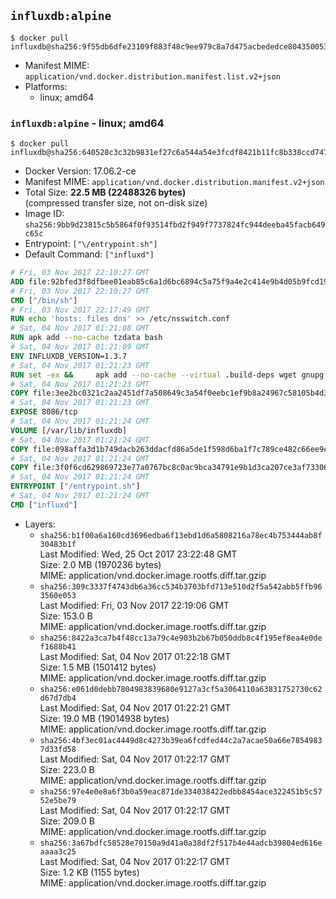 ## `influxdb:alpine`

```console
$ docker pull influxdb@sha256:9f55db6dfe23109f883f48c9ee979c8a7d475acbededce80435005398a7260cc
```

-	Manifest MIME: `application/vnd.docker.distribution.manifest.list.v2+json`
-	Platforms:
	-	linux; amd64

### `influxdb:alpine` - linux; amd64

```console
$ docker pull influxdb@sha256:640528c3c32b9831ef27c6a544a54e3fcdf8421b11fc8b338ccd747787477ea6
```

-	Docker Version: 17.06.2-ce
-	Manifest MIME: `application/vnd.docker.distribution.manifest.v2+json`
-	Total Size: **22.5 MB (22488326 bytes)**  
	(compressed transfer size, not on-disk size)
-	Image ID: `sha256:9bb9d23815c5b5864f0f93514fbd2f949f7737824fc944deeba45facb649c65c`
-	Entrypoint: `["\/entrypoint.sh"]`
-	Default Command: `["influxd"]`

```dockerfile
# Fri, 03 Nov 2017 22:10:27 GMT
ADD file:92bfed3f8dfbee01eab85c6a1d6bc6894c5a75f9a4e2c414e9b4d05b9fcd19d0 in / 
# Fri, 03 Nov 2017 22:10:27 GMT
CMD ["/bin/sh"]
# Fri, 03 Nov 2017 22:17:49 GMT
RUN echo 'hosts: files dns' >> /etc/nsswitch.conf
# Sat, 04 Nov 2017 01:21:08 GMT
RUN apk add --no-cache tzdata bash
# Sat, 04 Nov 2017 01:21:09 GMT
ENV INFLUXDB_VERSION=1.3.7
# Sat, 04 Nov 2017 01:21:23 GMT
RUN set -ex &&     apk add --no-cache --virtual .build-deps wget gnupg tar ca-certificates &&     update-ca-certificates &&     for key in         05CE15085FC09D18E99EFB22684A14CF2582E0C5 ;     do         gpg --keyserver ha.pool.sks-keyservers.net --recv-keys "$key" ||         gpg --keyserver pgp.mit.edu --recv-keys "$key" ||         gpg --keyserver keyserver.pgp.com --recv-keys "$key" ;     done &&     wget -q https://dl.influxdata.com/influxdb/releases/influxdb-${INFLUXDB_VERSION}-static_linux_amd64.tar.gz.asc &&     wget -q https://dl.influxdata.com/influxdb/releases/influxdb-${INFLUXDB_VERSION}-static_linux_amd64.tar.gz &&     gpg --batch --verify influxdb-${INFLUXDB_VERSION}-static_linux_amd64.tar.gz.asc influxdb-${INFLUXDB_VERSION}-static_linux_amd64.tar.gz &&     mkdir -p /usr/src &&     tar -C /usr/src -xzf influxdb-${INFLUXDB_VERSION}-static_linux_amd64.tar.gz &&     rm -f /usr/src/influxdb-*/influxdb.conf &&     chmod +x /usr/src/influxdb-*/* &&     cp -a /usr/src/influxdb-*/* /usr/bin/ &&     rm -rf *.tar.gz* /usr/src /root/.gnupg &&     apk del .build-deps
# Sat, 04 Nov 2017 01:21:23 GMT
COPY file:3ee2bc0321c2aa2451df7a508649c3a54f0eebc1ef9b8a24967c58105b4d3160 in /etc/influxdb/influxdb.conf 
# Sat, 04 Nov 2017 01:21:23 GMT
EXPOSE 8086/tcp
# Sat, 04 Nov 2017 01:21:24 GMT
VOLUME [/var/lib/influxdb]
# Sat, 04 Nov 2017 01:21:24 GMT
COPY file:098affa3d1b749dacb263ddacfd86a5de1f598d6ba1f7c789ce482c66ee9c80b in /entrypoint.sh 
# Sat, 04 Nov 2017 01:21:24 GMT
COPY file:3f0f6cd629869723e77a0767bc8c0ac9bca34791e9b1d3ca207ce3af73306205 in /init-influxdb.sh 
# Sat, 04 Nov 2017 01:21:24 GMT
ENTRYPOINT ["/entrypoint.sh"]
# Sat, 04 Nov 2017 01:21:24 GMT
CMD ["influxd"]
```

-	Layers:
	-	`sha256:b1f00a6a160cd3696edba6f13ebd1d6a5808216a78ec4b753444ab8f30483b1f`  
		Last Modified: Wed, 25 Oct 2017 23:22:48 GMT  
		Size: 2.0 MB (1970236 bytes)  
		MIME: application/vnd.docker.image.rootfs.diff.tar.gzip
	-	`sha256:309c3337f4743db6a36cc534b3703bfd713e510d2f5a542abb5ffb963560e053`  
		Last Modified: Fri, 03 Nov 2017 22:19:06 GMT  
		Size: 153.0 B  
		MIME: application/vnd.docker.image.rootfs.diff.tar.gzip
	-	`sha256:8422a3ca7b4f48cc13a79c4e903b2b67b050ddb8c4f195ef8ea4e0def1688b41`  
		Last Modified: Sat, 04 Nov 2017 01:22:18 GMT  
		Size: 1.5 MB (1501412 bytes)  
		MIME: application/vnd.docker.image.rootfs.diff.tar.gzip
	-	`sha256:e061d0debb7804983839680e9127a3cf5a3064110a63831752730c62d67d7db4`  
		Last Modified: Sat, 04 Nov 2017 01:22:21 GMT  
		Size: 19.0 MB (19014938 bytes)  
		MIME: application/vnd.docker.image.rootfs.diff.tar.gzip
	-	`sha256:4bf3ec01ac4449d8c4273b39ea6fcdfed44c2a7acae50a66e78549837d33fd58`  
		Last Modified: Sat, 04 Nov 2017 01:22:17 GMT  
		Size: 223.0 B  
		MIME: application/vnd.docker.image.rootfs.diff.tar.gzip
	-	`sha256:97e4e0e8a6f3b0a59eac871de334038422edbb8454ace322451b5c5752e5be79`  
		Last Modified: Sat, 04 Nov 2017 01:22:17 GMT  
		Size: 209.0 B  
		MIME: application/vnd.docker.image.rootfs.diff.tar.gzip
	-	`sha256:3a67bdfc58528e70150a9d41a0a38df2f517b4e44adcb39804ed616eaaaa3c25`  
		Last Modified: Sat, 04 Nov 2017 01:22:17 GMT  
		Size: 1.2 KB (1155 bytes)  
		MIME: application/vnd.docker.image.rootfs.diff.tar.gzip

